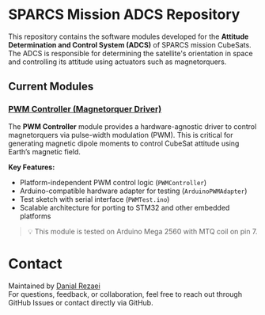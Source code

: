 # SPARCS Mission ADCS Repository

This repository contains the software modules developed for the **Attitude Determination and Control System (ADCS)** of SPARCS mission CubeSats. The ADCS is responsible for determining the satellite's orientation in space and controlling its attitude using actuators such as magnetorquers.

## Current Modules

### [PWM Controller (Magnetorquer Driver)](https://github.com/SPARCS-Mission/ADCS/tree/main/PWMDriver)

The **PWM Controller** module provides a hardware-agnostic driver to control magnetorquers via pulse-width modulation (PWM). This is critical for generating magnetic dipole moments to control CubeSat attitude using Earth’s magnetic field.

**Key Features:**

- Platform-independent PWM control logic (`PWMController`)
- Arduino-compatible hardware adapter for testing (`ArduinoPWMAdapter`)
- Test sketch with serial interface (`PWMTest.ino`)
- Scalable architecture for porting to STM32 and other embedded platforms

> 💡 This module is tested on Arduino Mega 2560 with MTQ coil on pin 7.

# Contact
Maintained by [Danial Rezaei](https://github.com/DanialRezaei)  
For questions, feedback, or collaboration, feel free to reach out through GitHub Issues or contact directly via GitHub.
